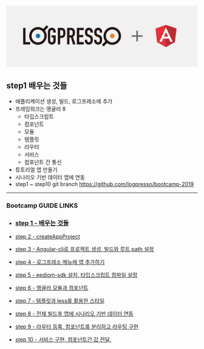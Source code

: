 <img src="images/step1.png">

## step1 배우는 것들

- 애플리케이션 생성, 빌드, 로그프레소에 추가
- 프레임워크는 앵귤러 8
	- 타입스크립트
	- 컴포넌트
	- 모듈
	- 템플릿
	- 라우터
	- 서비스
	- 컴포넌트 간 통신
- 튜토리얼 앱 만들기
- 시나리오 기반 데이터 앱에 연동
- step1 ~ step10 git branch
https://github.com/logpresso/bootcamp-2019

---
### Bootcamp GUIDE LINKS
* ### [step 1 - 배우는 것들](step1.md)

* [step 2 - createAppProject](step2.md)

* [step 3 - Angular-cli로 프로젝트 생성, 빌드와 루트 path 설정](step3.md)

* [step 4 - 로그프레소 메뉴에 앱 추가하기](step4.md)

* [step 5 - eediom-sdk 설치, 타입스크립트 컴파일 설정](step5.md)

* [step 6 - 앵귤러 모듈과 컴포넌트](step6.md)

* [step 7 - 템플릿과 less를 활용한 스타일](step7.md)

* [step 8 - 전체 빌드후 앱에 시나리오 기반 데이터 연동](step8.md)

* [step 9 - 라우터 등록, 컴포넌트를 분리하고 라우팅 구현](step9.md)

* [step 10 - 서비스 구현, 컴포넌트간 값 전달.](step10.md)
